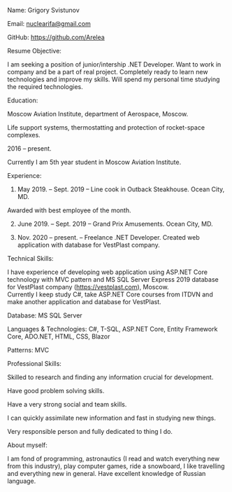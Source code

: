
Name: Grigory Svistunov

Email: nuclearifa@gmail.com

GitHub:  https://github.com/Arelea

Resume Objective:

I am seeking a position of junior/intership .NET Developer. Want to work in company and be a part of real project. Completely ready to learn new technologies and improve my skills. Will spend my personal time studying the required technologies.

Education:

Moscow Aviation Institute, department of Aerospace, Moscow.

Life support systems, thermostatting and protection of rocket-space complexes.

2016 – present.

Currently I am 5th year student in Moscow Aviation Institute.

Experience:

1)	May 2019. – Sept. 2019 – Line cook in Outback Steakhouse. Ocean City, MD.

Awarded with best employee of the month.

2)	June 2019. – Sept. 2019 – Grand Prix Amusements. Ocean City, MD.

3)	Nov. 2020 – present. – Freelance .NET Developer. Created web application with database for VestPlast company.

Technical Skills:

I have experience of developing web application using ASP.NET Core technology with MVC pattern and MS SQL Server Express 2019 database for VestPlast company (https://vestplast.com), Moscow.  
Currently I keep study C#, take ASP.NET Core courses from ITDVN and make another application and database for VestPlast.

Database: MS SQL Server

Languages & Technologies: C#, T-SQL, ASP.NET Core, Entity Framework Core, ADO.NET, HTML, CSS, Blazor

Patterns: MVC

Professional Skills:

Skilled to research and finding any information crucial for development.

Have good problem solving skills.

Have a very strong social and team skills.

I can quickly assimilate new information and fast in studying new things.

Very responsible person and fully dedicated to thing I do. 

About myself:

I am fond of programming, astronautics (I read and watch everything new from this industry), play computer games, ride a snowboard, I like travelling and everything new in general. Have excellent knowledge of Russian language.



